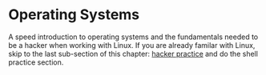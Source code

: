 # Operating Systems
A speed introduction to operating systems and the fundamentals needed to be a hacker
when working with Linux. If you are already familar with Linux, skip to the last 
sub-section of this chapter: [hacker practice](./hacker_practice.md) and do the 
shell practice section. 
